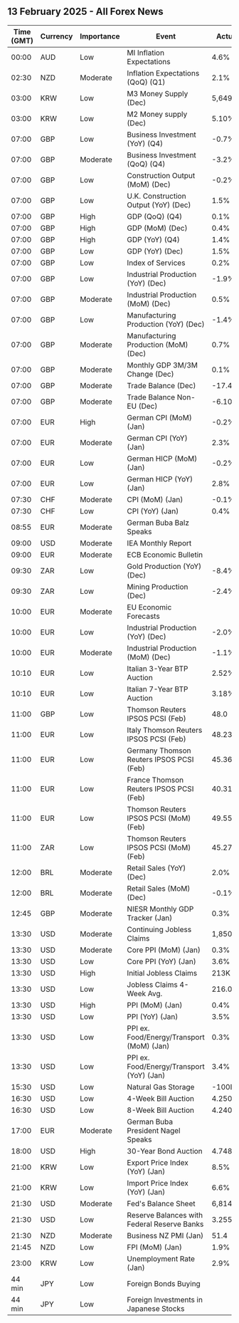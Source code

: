 ## 13 February 2025 - All Forex News

| Time (GMT) | Currency | Importance | Event | Actual | Forecast | Previous |
|------|----------|------------|-------|--------|----------|----------|
| 00:00 | AUD | Low | MI Inflation Expectations | 4.6% |  | 4.0% |
| 02:30 | NZD | Moderate | Inflation Expectations (QoQ) (Q1) | 2.1% |  | 2.1% |
| 03:00 | KRW | Low | M3 Money Supply (Dec) | 5,649.1B |  | 5,634.8B |
| 03:00 | KRW | Low | M2 Money supply (Dec) | 5.10% |  | 5.60% |
| 07:00 | GBP | Low | Business Investment (YoY) (Q4) | -0.7% |  | 4.4% |
| 07:00 | GBP | Moderate | Business Investment (QoQ) (Q4) | -3.2% | -0.4% | 1.9% |
| 07:00 | GBP | Low | Construction Output (MoM) (Dec) | -0.2% | 0.2% | 0.6% |
| 07:00 | GBP | Low | U.K. Construction Output (YoY) (Dec) | 1.5% | 1.1% | 1.0% |
| 07:00 | GBP | High | GDP (QoQ) (Q4) | 0.1% | -0.1% | 0.0% |
| 07:00 | GBP | High | GDP (MoM) (Dec) | 0.4% | 0.1% | 0.1% |
| 07:00 | GBP | High | GDP (YoY) (Q4) | 1.4% | 1.1% | 1.0% |
| 07:00 | GBP | Low | GDP (YoY) (Dec) | 1.5% | 1.0% | 1.1% |
| 07:00 | GBP | Low | Index of Services | 0.2% | 0.1% | 0.0% |
| 07:00 | GBP | Low | Industrial Production (YoY) (Dec) | -1.9% | -2.1% | -2.0% |
| 07:00 | GBP | Moderate | Industrial Production (MoM) (Dec) | 0.5% | 0.2% | -0.5% |
| 07:00 | GBP | Low | Manufacturing Production (YoY) (Dec) | -1.4% | -1.9% | -1.1% |
| 07:00 | GBP | Moderate | Manufacturing Production (MoM) (Dec) | 0.7% | 0.0% | -0.3% |
| 07:00 | GBP | Moderate | Monthly GDP 3M/3M Change (Dec) | 0.1% |  | -0.1% |
| 07:00 | GBP | Moderate | Trade Balance (Dec) | -17.45B | -18.60B | -18.90B |
| 07:00 | GBP | Moderate | Trade Balance Non-EU (Dec) | -6.10B |  | -7.19B |
| 07:00 | EUR | High | German CPI (MoM) (Jan) | -0.2% | -0.2% | 0.5% |
| 07:00 | EUR | Moderate | German CPI (YoY) (Jan) | 2.3% | 2.3% | 2.6% |
| 07:00 | EUR | Low | German HICP (MoM) (Jan) | -0.2% | -0.2% | 0.7% |
| 07:00 | EUR | Low | German HICP (YoY) (Jan) | 2.8% | 2.8% | 2.8% |
| 07:30 | CHF | Moderate | CPI (MoM) (Jan) | -0.1% | -0.1% | -0.1% |
| 07:30 | CHF | Low | CPI (YoY) (Jan) | 0.4% | 0.4% | 0.6% |
| 08:55 | EUR | Moderate | German Buba Balz Speaks |  |  |  |
| 09:00 | USD | Moderate | IEA Monthly Report |  |  |  |
| 09:00 | EUR | Moderate | ECB Economic Bulletin |  |  |  |
| 09:30 | ZAR | Low | Gold Production (YoY) (Dec) | -8.4% |  | -11.5% |
| 09:30 | ZAR | Low | Mining Production (Dec) | -2.4% |  | -0.9% |
| 10:00 | EUR | Moderate | EU Economic Forecasts |  |  |  |
| 10:00 | EUR | Low | Industrial Production (YoY) (Dec) | -2.0% | -3.1% | -1.8% |
| 10:00 | EUR | Moderate | Industrial Production (MoM) (Dec) | -1.1% | -0.6% | 0.4% |
| 10:10 | EUR | Low | Italian 3-Year BTP Auction | 2.52% |  | 2.85% |
| 10:10 | EUR | Low | Italian 7-Year BTP Auction | 3.18% |  | 3.49% |
| 11:00 | GBP | Low | Thomson Reuters IPSOS PCSI (Feb) | 48.0 |  | 50.4 |
| 11:00 | EUR | Low | Italy Thomson Reuters IPSOS PCSI (Feb) | 48.23 |  | 45.11 |
| 11:00 | EUR | Low | Germany Thomson Reuters IPSOS PCSI (Feb) | 45.36 |  | 45.78 |
| 11:00 | EUR | Low | France Thomson Reuters IPSOS PCSI (Feb) | 40.31 |  | 40.47 |
| 11:00 | EUR | Low | Thomson Reuters IPSOS PCSI (MoM) (Feb) | 49.55 |  | 49.45 |
| 11:00 | ZAR | Low | Thomson Reuters IPSOS PCSI (MoM) (Feb) | 45.27 |  | 48.29 |
| 12:00 | BRL | Moderate | Retail Sales (YoY) (Dec) | 2.0% | 3.5% | 5.2% |
| 12:00 | BRL | Moderate | Retail Sales (MoM) (Dec) | -0.1% | 0.0% | -0.2% |
| 12:45 | GBP | Moderate | NIESR Monthly GDP Tracker (Jan) | 0.3% |  | 1.0% |
| 13:30 | USD | Moderate | Continuing Jobless Claims | 1,850K | 1,880K | 1,886K |
| 13:30 | USD | Moderate | Core PPI (MoM) (Jan) | 0.3% | 0.3% | 0.4% |
| 13:30 | USD | Low | Core PPI (YoY) (Jan) | 3.6% | 3.3% | 3.7% |
| 13:30 | USD | High | Initial Jobless Claims | 213K | 217K | 220K |
| 13:30 | USD | Low | Jobless Claims 4-Week Avg. | 216.00K |  | 217.00K |
| 13:30 | USD | High | PPI (MoM) (Jan) | 0.4% | 0.3% | 0.5% |
| 13:30 | USD | Low | PPI (YoY) (Jan) | 3.5% | 3.2% | 3.5% |
| 13:30 | USD | Low | PPI ex. Food/Energy/Transport (MoM) (Jan) | 0.3% |  | 0.4% |
| 13:30 | USD | Low | PPI ex. Food/Energy/Transport (YoY) (Jan) | 3.4% | 3.2% | 3.5% |
| 15:30 | USD | Low | Natural Gas Storage | -100B | -90B | -174B |
| 16:30 | USD | Low | 4-Week Bill Auction | 4.250% |  | 4.250% |
| 16:30 | USD | Low | 8-Week Bill Auction | 4.240% |  | 4.240% |
| 17:00 | EUR | Moderate | German Buba President Nagel Speaks |  |  |  |
| 18:00 | USD | High | 30-Year Bond Auction | 4.748% |  | 4.913% |
| 21:00 | KRW | Low | Export Price Index (YoY) (Jan) | 8.5% |  | 10.5% |
| 21:00 | KRW | Low | Import Price Index (YoY) (Jan) | 6.6% |  | 6.8% |
| 21:30 | USD | Moderate | Fed's Balance Sheet | 6,814B |  | 6,811B |
| 21:30 | USD | Low | Reserve Balances with Federal Reserve Banks | 3.255T |  | 3.233T |
| 21:30 | NZD | Moderate | Business NZ PMI (Jan) | 51.4 |  | 45.9 |
| 21:45 | NZD | Low | FPI (MoM) (Jan) | 1.9% |  | 0.1% |
| 23:00 | KRW | Low | Unemployment Rate (Jan) | 2.9% |  | 3.7% |
| 44 min | JPY | Low | Foreign Bonds Buying |  |  | -1,458.4B |
| 44 min | JPY | Low | Foreign Investments in Japanese Stocks |  |  | -315.2B |
